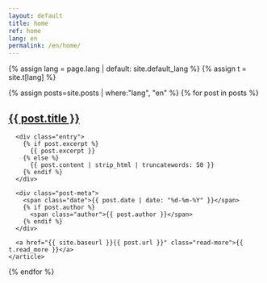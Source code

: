 ```yaml
---
layout: default
title: home
ref: home
lang: en
permalink: /en/home/
---
```

{% assign lang = page.lang | default: site.default_lang %}
{% assign t = site.t[lang] %}

<!-- Language switcher -->
<!-- 
<div class="language-switcher">
  {% assign pages=site.pages | where:"ref", page.ref | sort: 'lang' %}
  {% for page in pages %}
    <a href="{{ site.baseurl }}{{ page.url }}" class="{{ page.lang }} {% if page.lang == lang %}active{% endif %}">
      {{ page.lang | upcase }}
    </a>
    {% if forloop.last == false %}
    |
    {% endif %}
  {% endfor %}
</div>
-->
<div class="posts">
  {% assign posts=site.posts | where:"lang", "en" %}
  {% for post in posts %}
    <article class="post">
      <h1><a href="{{ site.baseurl }}{{ post.url }}">{{ post.title }}</a></h1>

      <div class="entry">
        {% if post.excerpt %}
          {{ post.excerpt }}
        {% else %}
          {{ post.content | strip_html | truncatewords: 50 }}
        {% endif %}
      </div>

      <div class="post-meta">
        <span class="date">{{ post.date | date: "%d-%m-%Y" }}</span>
        {% if post.author %}
          <span class="author">{{ post.author }}</span>
        {% endif %}
      </div>

      <a href="{{ site.baseurl }}{{ post.url }}" class="read-more">{{ t.read_more }}</a>
    </article>
  {% endfor %}
</div>